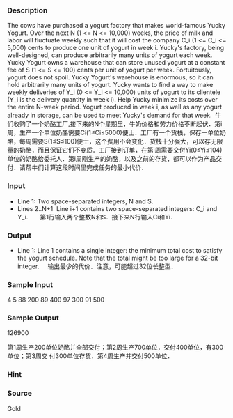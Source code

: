 
### Description
The cows have purchased a yogurt factory that makes world-famous Yucky Yogurt. Over the next N (1 <= N <= 10,000) weeks, the price of milk and labor will fluctuate weekly such that it will cost the company C_i (1 <= C_i <= 5,000) cents to produce one unit of yogurt in week i. Yucky's factory, being well-designed, can produce arbitrarily many units of yogurt each week. Yucky Yogurt owns a warehouse that can store unused yogurt at a constant fee of S (1 <= S <= 100) cents per unit of yogurt per week. Fortuitously, yogurt does not spoil. Yucky Yogurt's warehouse is enormous, so it can hold arbitrarily many units of yogurt. Yucky wants to find a way to make weekly deliveries of Y_i (0 <= Y_i <= 10,000) units of yogurt to its clientele (Y_i is the delivery quantity in week i). Help Yucky minimize its costs over the entire N-week period. Yogurt produced in week i, as well as any yogurt already in storage, can be used to meet Yucky's demand for that week. 
 牛们收购了一个奶酪工厂,接下来的N个星期里，牛奶价格和劳力价格不断起伏．第i周，生产一个单位奶酪需要Ci(1≤Ci≤5000)便士．工厂有一个货栈，保存一单位奶酪，每周需要S(1≤S≤100)便士，这个费用不会变化．货栈十分强大，可以存无限量的奶酪，而且保证它们不变质．工厂接到订单，在第i周需要交付Yi(0≤Yi≤104)单位的奶酪给委托人．第i周刚生产的奶酪，以及之前的存货，都可以作为产品交付．请帮牛们计算这段时间里完成任务的最小代价．
### Input
* Line 1: Two space-separated integers, N and S. 
* Lines 2..N+1: Line i+1 contains two space-separated integers: C_i and Y_i.
 
    第1行输入两个整数N和S．接下来N行输入Ci和Yi．

### Output
* Line 1: Line 1 contains a single integer: the minimum total cost to satisfy the yogurt schedule. Note that the total might be too large for a 32-bit integer. 
    输出最少的代价．注意，可能超过32位长整型．
### Sample Input
4 5
88 200
89 400
97 300
91 500


### Sample Output
126900

第1周生产200单位奶酪并全部交付；第2周生产700单位，交付400单位，有300单位；第3周交
付300单位存货．第4周生产并交付500单位．

### Hint

### Source
Gold